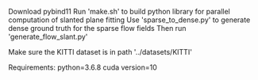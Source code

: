 Download pybind11
Run 'make.sh' to build python library for parallel computation of slanted plane fitting
Use 'sparse_to_dense.py' to generate dense ground truth for the sparse flow fields
Then run 'generate_flow_slant.py'

Make sure the KITTI dataset is in path '../datasets/KITTI'

Requirements:
python=3.6.8
cuda version=10
